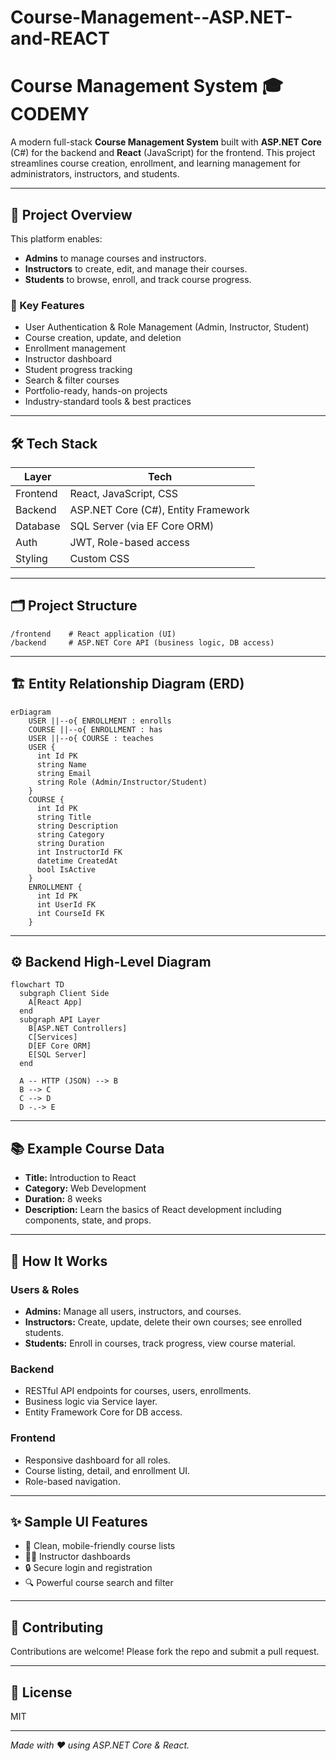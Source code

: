 # Course-Management--ASP.NET-and-REACT
# Course Management System 🎓 CODEMY

A modern full-stack **Course Management System** built with **ASP.NET Core** (C#) for the backend and **React** (JavaScript) for the frontend. This project streamlines course creation, enrollment, and learning management for administrators, instructors, and students.

---

## 🚀 Project Overview

This platform enables:
- **Admins** to manage courses and instructors.
- **Instructors** to create, edit, and manage their courses.
- **Students** to browse, enroll, and track course progress.

### 🌟 Key Features

- User Authentication & Role Management (Admin, Instructor, Student)
- Course creation, update, and deletion
- Enrollment management
- Instructor dashboard
- Student progress tracking
- Search & filter courses
- Portfolio-ready, hands-on projects
- Industry-standard tools & best practices

---

## 🛠️ Tech Stack

| Layer      | Tech                              |
|------------|-----------------------------------|
| Frontend   | React, JavaScript, CSS            |
| Backend    | ASP.NET Core (C#), Entity Framework|
| Database   | SQL Server (via EF Core ORM)      |
| Auth       | JWT, Role-based access            |
| Styling    | Custom CSS                        |


---

## 🗂️ Project Structure

```
/frontend    # React application (UI)
/backend     # ASP.NET Core API (business logic, DB access)
```

---

## 🏗️ Entity Relationship Diagram (ERD)

```mermaid
erDiagram
    USER ||--o{ ENROLLMENT : enrolls
    COURSE ||--o{ ENROLLMENT : has
    USER ||--o{ COURSE : teaches
    USER {
      int Id PK
      string Name
      string Email
      string Role (Admin/Instructor/Student)
    }
    COURSE {
      int Id PK
      string Title
      string Description
      string Category
      string Duration
      int InstructorId FK
      datetime CreatedAt
      bool IsActive
    }
    ENROLLMENT {
      int Id PK
      int UserId FK
      int CourseId FK
    }
```

---

## ⚙️ Backend High-Level Diagram

```mermaid
flowchart TD
  subgraph Client Side
    A[React App]
  end
  subgraph API Layer
    B[ASP.NET Controllers]
    C[Services]
    D[EF Core ORM]
    E[SQL Server]
  end

  A -- HTTP (JSON) --> B
  B --> C
  C --> D
  D -.-> E
```

---

## 📚 Example Course Data

- **Title:** Introduction to React
- **Category:** Web Development
- **Duration:** 8 weeks
- **Description:** Learn the basics of React development including components, state, and props.

---

## 🧩 How It Works

### Users & Roles

- **Admins:** Manage all users, instructors, and courses.
- **Instructors:** Create, update, delete their own courses; see enrolled students.
- **Students:** Enroll in courses, track progress, view course material.

### Backend

- RESTful API endpoints for courses, users, enrollments.
- Business logic via Service layer.
- Entity Framework Core for DB access.

### Frontend

- Responsive dashboard for all roles.
- Course listing, detail, and enrollment UI.
- Role-based navigation.

---

## ✨ Sample UI Features

- 📑 Clean, mobile-friendly course lists
- 👨‍🏫 Instructor dashboards
- 🔒 Secure login and registration
- 🔍 Powerful course search and filter

---

## 🤝 Contributing

Contributions are welcome! Please fork the repo and submit a pull request.

---

## 📄 License

MIT

---

*Made with ❤️ using ASP.NET Core & React.*
